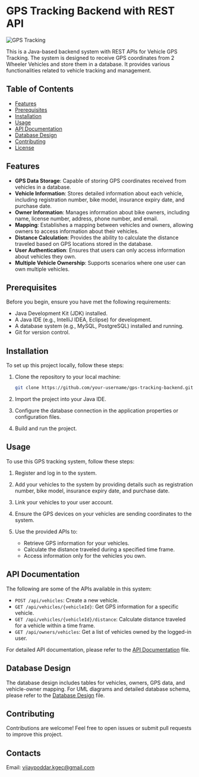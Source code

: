 # GPS Tracking Backend with REST API

![GPS Tracking](gps_tracking.png)

This is a Java-based backend system with REST APIs for Vehicle GPS Tracking. The system is designed to receive GPS coordinates from 2 Wheeler Vehicles and store them in a database. It provides various functionalities related to vehicle tracking and management.

## Table of Contents

- [Features](#features)
- [Prerequisites](#prerequisites)
- [Installation](#installation)
- [Usage](#usage)
- [API Documentation](#api-documentation)
- [Database Design](#database-design)
- [Contributing](#contributing)
- [License](#license)

## Features

- **GPS Data Storage**: Capable of storing GPS coordinates received from vehicles in a database.
- **Vehicle Information**: Stores detailed information about each vehicle, including registration number, bike model, insurance expiry date, and purchase date.
- **Owner Information**: Manages information about bike owners, including name, license number, address, phone number, and email.
- **Mapping**: Establishes a mapping between vehicles and owners, allowing owners to access information about their vehicles.
- **Distance Calculation**: Provides the ability to calculate the distance traveled based on GPS locations stored in the database.
- **User Authentication**: Ensures that users can only access information about vehicles they own.
- **Multiple Vehicle Ownership**: Supports scenarios where one user can own multiple vehicles.

## Prerequisites

Before you begin, ensure you have met the following requirements:

- Java Development Kit (JDK) installed.
- A Java IDE (e.g., IntelliJ IDEA, Eclipse) for development.
- A database system (e.g., MySQL, PostgreSQL) installed and running.
- Git for version control.

## Installation

To set up this project locally, follow these steps:

1. Clone the repository to your local machine:

   ```bash
   git clone https://github.com/your-username/gps-tracking-backend.git
   ```

2. Import the project into your Java IDE.

3. Configure the database connection in the application properties or configuration files.

4. Build and run the project.

## Usage

To use this GPS tracking system, follow these steps:

1. Register and log in to the system.

2. Add your vehicles to the system by providing details such as registration number, bike model, insurance expiry date, and purchase date.

3. Link your vehicles to your user account.

4. Ensure the GPS devices on your vehicles are sending coordinates to the system.

5. Use the provided APIs to:

   - Retrieve GPS information for your vehicles.
   - Calculate the distance traveled during a specified time frame.
   - Access information only for the vehicles you own.

## API Documentation

The following are some of the APIs available in this system:

- `POST /api/vehicles`: Create a new vehicle.
- `GET /api/vehicles/{vehicleId}`: Get GPS information for a specific vehicle.
- `GET /api/vehicles/{vehicleId}/distance`: Calculate distance traveled for a vehicle within a time frame.
- `GET /api/owners/vehicles`: Get a list of vehicles owned by the logged-in user.

For detailed API documentation, please refer to the [API Documentation](api.md) file.

## Database Design

The database design includes tables for vehicles, owners, GPS data, and vehicle-owner mapping. For UML diagrams and detailed database schema, please refer to the [Database Design](database_design.md) file.

## Contributing

Contributions are welcome! Feel free to open issues or submit pull requests to improve this project.

## Contacts

Email: [vijaypoddar.kgec@gmail.com](vijaypoddar.kgec@gmail.com)
